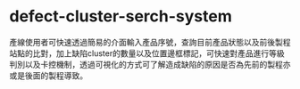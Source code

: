 # defect-cluster-serch-system
產線使用者可快速透過簡易的介面輸入產品序號，查詢目前產品狀態以及前後製程站點的比對，加上缺陷cluster的數量以及位置邊框標記，可快速對產品進行等級判別以及卡控機制，透過可視化的方式可了解造成缺陷的原因是否為先前的製程亦或是後面的製程導致。
